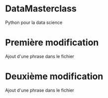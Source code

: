 # DataMasterclass
Python pour la data science

# Première modification
Ajout d'une phrase dans le fichier

# Deuxième modification
Ajout d'une phrase dans le fichier
